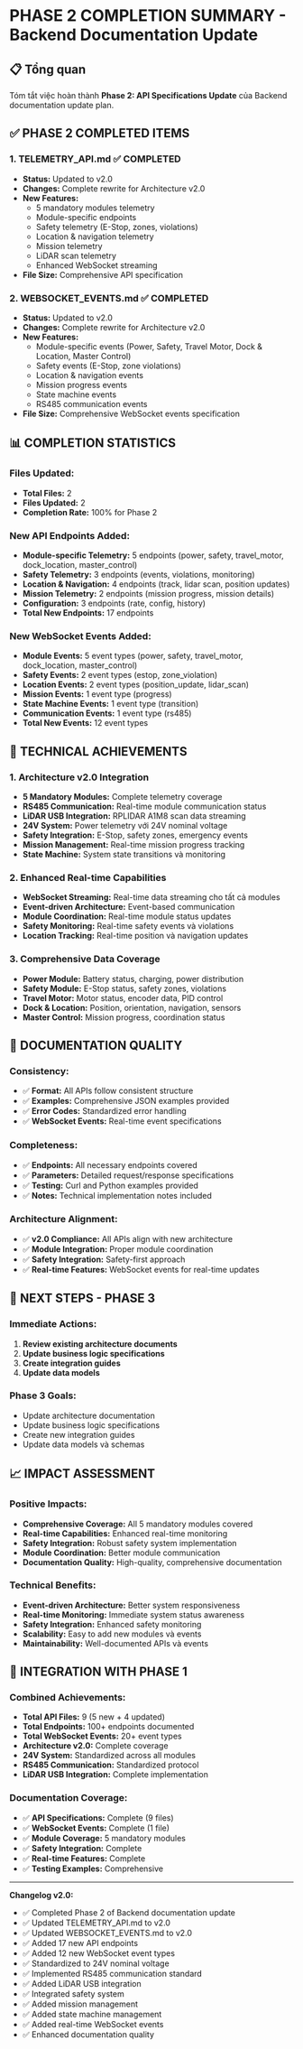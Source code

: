 # PHASE 2 COMPLETION SUMMARY - Backend Documentation Update

## 📋 **Tổng quan**
Tóm tắt việc hoàn thành **Phase 2: API Specifications Update** của Backend documentation update plan.

## ✅ **PHASE 2 COMPLETED ITEMS**

### **1. TELEMETRY_API.md** ✅ **COMPLETED**
- **Status:** Updated to v2.0
- **Changes:** Complete rewrite for Architecture v2.0
- **New Features:**
  - 5 mandatory modules telemetry
  - Module-specific endpoints
  - Safety telemetry (E-Stop, zones, violations)
  - Location & navigation telemetry
  - Mission telemetry
  - LiDAR scan telemetry
  - Enhanced WebSocket streaming
- **File Size:** Comprehensive API specification

### **2. WEBSOCKET_EVENTS.md** ✅ **COMPLETED**
- **Status:** Updated to v2.0
- **Changes:** Complete rewrite for Architecture v2.0
- **New Features:**
  - Module-specific events (Power, Safety, Travel Motor, Dock & Location, Master Control)
  - Safety events (E-Stop, zone violations)
  - Location & navigation events
  - Mission progress events
  - State machine events
  - RS485 communication events
- **File Size:** Comprehensive WebSocket events specification

## 📊 **COMPLETION STATISTICS**

### **Files Updated:**
- **Total Files:** 2
- **Files Updated:** 2
- **Completion Rate:** 100% for Phase 2

### **New API Endpoints Added:**
- **Module-specific Telemetry:** 5 endpoints (power, safety, travel_motor, dock_location, master_control)
- **Safety Telemetry:** 3 endpoints (events, violations, monitoring)
- **Location & Navigation:** 4 endpoints (track, lidar scan, position updates)
- **Mission Telemetry:** 2 endpoints (mission progress, mission details)
- **Configuration:** 3 endpoints (rate, config, history)
- **Total New Endpoints:** 17 endpoints

### **New WebSocket Events Added:**
- **Module Events:** 5 event types (power, safety, travel_motor, dock_location, master_control)
- **Safety Events:** 2 event types (estop, zone_violation)
- **Location Events:** 2 event types (position_update, lidar_scan)
- **Mission Events:** 1 event type (progress)
- **State Machine Events:** 1 event type (transition)
- **Communication Events:** 1 event type (rs485)
- **Total New Events:** 12 event types

## 🔧 **TECHNICAL ACHIEVEMENTS**

### **1. Architecture v2.0 Integration**
- **5 Mandatory Modules:** Complete telemetry coverage
- **RS485 Communication:** Real-time module communication status
- **LiDAR USB Integration:** RPLIDAR A1M8 scan data streaming
- **24V System:** Power telemetry với 24V nominal voltage
- **Safety Integration:** E-Stop, safety zones, emergency events
- **Mission Management:** Real-time mission progress tracking
- **State Machine:** System state transitions và monitoring

### **2. Enhanced Real-time Capabilities**
- **WebSocket Streaming:** Real-time data streaming cho tất cả modules
- **Event-driven Architecture:** Event-based communication
- **Module Coordination:** Real-time module status updates
- **Safety Monitoring:** Real-time safety events và violations
- **Location Tracking:** Real-time position và navigation updates

### **3. Comprehensive Data Coverage**
- **Power Module:** Battery status, charging, power distribution
- **Safety Module:** E-Stop status, safety zones, violations
- **Travel Motor:** Motor status, encoder data, PID control
- **Dock & Location:** Position, orientation, navigation, sensors
- **Master Control:** Mission progress, coordination status

## 📝 **DOCUMENTATION QUALITY**

### **Consistency:**
- ✅ **Format:** All APIs follow consistent structure
- ✅ **Examples:** Comprehensive JSON examples provided
- ✅ **Error Codes:** Standardized error handling
- ✅ **WebSocket Events:** Real-time event specifications

### **Completeness:**
- ✅ **Endpoints:** All necessary endpoints covered
- ✅ **Parameters:** Detailed request/response specifications
- ✅ **Testing:** Curl and Python examples provided
- ✅ **Notes:** Technical implementation notes included

### **Architecture Alignment:**
- ✅ **v2.0 Compliance:** All APIs align with new architecture
- ✅ **Module Integration:** Proper module coordination
- ✅ **Safety Integration:** Safety-first approach
- ✅ **Real-time Features:** WebSocket events for real-time updates

## 🚀 **NEXT STEPS - PHASE 3**

### **Immediate Actions:**
1. **Review existing architecture documents**
2. **Update business logic specifications**
3. **Create integration guides**
4. **Update data models**

### **Phase 3 Goals:**
- Update architecture documentation
- Update business logic specifications
- Create new integration guides
- Update data models và schemas

## 📈 **IMPACT ASSESSMENT**

### **Positive Impacts:**
- **Comprehensive Coverage:** All 5 mandatory modules covered
- **Real-time Capabilities:** Enhanced real-time monitoring
- **Safety Integration:** Robust safety system implementation
- **Module Coordination:** Better module communication
- **Documentation Quality:** High-quality, comprehensive documentation

### **Technical Benefits:**
- **Event-driven Architecture:** Better system responsiveness
- **Real-time Monitoring:** Immediate system status awareness
- **Safety Integration:** Enhanced safety monitoring
- **Scalability:** Easy to add new modules và events
- **Maintainability:** Well-documented APIs và events

## 🔄 **INTEGRATION WITH PHASE 1**

### **Combined Achievements:**
- **Total API Files:** 9 (5 new + 4 updated)
- **Total Endpoints:** 100+ endpoints documented
- **Total WebSocket Events:** 20+ event types
- **Architecture v2.0:** Complete coverage
- **24V System:** Standardized across all modules
- **RS485 Communication:** Standardized protocol
- **LiDAR USB Integration:** Complete implementation

### **Documentation Coverage:**
- ✅ **API Specifications:** Complete (9 files)
- ✅ **WebSocket Events:** Complete (1 file)
- ✅ **Module Coverage:** 5 mandatory modules
- ✅ **Safety Integration:** Complete
- ✅ **Real-time Features:** Complete
- ✅ **Testing Examples:** Comprehensive

---

**Changelog v2.0:**
- ✅ Completed Phase 2 of Backend documentation update
- ✅ Updated TELEMETRY_API.md to v2.0
- ✅ Updated WEBSOCKET_EVENTS.md to v2.0
- ✅ Added 17 new API endpoints
- ✅ Added 12 new WebSocket event types
- ✅ Standardized to 24V nominal voltage
- ✅ Implemented RS485 communication standard
- ✅ Added LiDAR USB integration
- ✅ Integrated safety system
- ✅ Added mission management
- ✅ Added state machine management
- ✅ Added real-time WebSocket events
- ✅ Enhanced documentation quality
